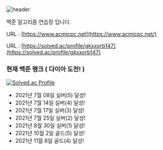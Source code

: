 ![header](https://capsule-render.vercel.app/api?type=Waving&color=FEFEFE&height=200&text=Algorithm%20challenge&fontAlignY=35&fontSize=60)


백준 알고리즘 연습장 입니다.

URL : [https://www.acmicpc.net](https://www.acmicpc.net/)

URL : [https://solved.ac/profile/gksxorb147](https://solved.ac/profile/gksxorb147)

### 현재 백준 랭크 ( 다이아 도전! )
[![Solved.ac Profile](http://mazassumnida.wtf/api/v2/generate_badge?boj=gksxorb147)](https://solved.ac/gksxorb147/)

- 2021년 7월 08일  실버(5) 달성!
- 2021년 7월 14일 실버(4) 달성!
- 2021년 7월 17일 실버(3) 달성!
- 2021년 7월 25일 실버(2) 달성!
- 2021년 8월 30일 실버(1) 달성!
- 2021년 10월 2일 골드(5) 달성!
- 2021년 11월 6일 골드(4) 달성!
